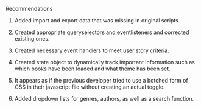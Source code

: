 Recommendations

1. Added import and export data that was missing in original scripts.

2. Created appropriate queryselectors and eventlisteners and corrected existing ones.

3. Created necessary event handlers to meet user story criteria.

4. Created state object to dynamically track important information such as which books have been loaded and what theme has been set.

5. It appears as if the previous developer tried to use a botched form of CSS in their javascript file without creating an actual toggle.

6. Added dropdown lists for genres, authors, as well as a search function.
